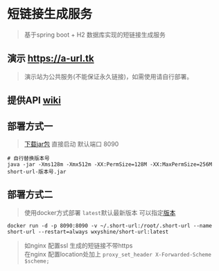 # 短链接生成服务
> 基于spring boot + H2 数据库实现的短链接生成服务

## 演示  <a href="http://a-url.tk" target="_blank">https://a-url.tk </a>  
> 演示站为公共服务(不能保证永久链接)，如需使用请自行部署。

## 提供API  <a href="https://github.com/wxyShine/short-url/wiki/Short-Url-Api" target="_blank">wiki</a>  


## 部署方式一

> <a href="https://github.com/wxyShine/short-url/releases" target="_blank">下载jar包</a> 直接启动 默认端口 8090

```shell
# 自行替换版本号
java -jar -Xms128m -Xmx512m -XX:PermSize=128M -XX:MaxPermSize=256M  short-url-版本号.jar

```

## 部署方式二

> 使用docker方式部署 `latest`默认最新版本 可以指定<a href="https://hub.docker.com/r/wxyshine/short-url/tags" target="_blank">版本</a>

```shell
docker run -d -p 8090:8090 -v ~/.short-url:/root/.short-url --name short-url --restart=always wxyshine/short-url:latest
```     


> 如nginx 配置ssl 生成的短链接不带https  
> 在nginx 配置location处加上 `proxy_set_header X-Forwarded-Scheme  $scheme;`
